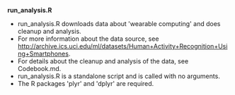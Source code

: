 **run_analysis.R**

* run_analysis.R downloads data about 'wearable computing' and does cleanup and analysis.
* For more information about the data source, see http://archive.ics.uci.edu/ml/datasets/Human+Activity+Recognition+Using+Smartphones.
* For details about the cleanup and analysis of the data, see Codebook.md.
* run_analysis.R is a standalone script and is called with no arguments.
* The R packages 'plyr' and 'dplyr' are required.

